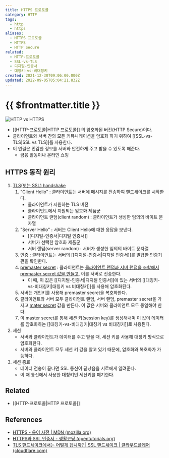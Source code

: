 ```yaml
---
title: HTTPS 프로토콜
category: HTTP
tags:
  - http
  - https
aliases:
  - HTTPS 프로토콜
  - HTTPS
  - HTTP Secure
related:
  - HTTP-프로토콜
  - SSL-vs-TLS
  - 디지털-인증서
  - 대칭키-vs-비대칭키
created: 2021-12-30T09:06:00.000Z
updated: 2022-09-05T05:04:21.832Z
---
```


# {{ $frontmatter.title }}

![HTTP vs HTTPS](https://i.imgur.com/4GHgl0T.png)

- [[HTTP-프로토콜|HTTP 프로토콜]] 의 암호화된 버전(HTTP Secure)이다.
- 클라이언트와 서버 간의 모든 커뮤니케이션을 암호화 하기 위하여 [[SSL-vs-TLS|SSL vs TLS]]를 사용한다.
- 이 연결은 민감한 정보를 서버와 안전하게 주고 받을 수 있도록 해준다.
  - 금융 활동이나 온라인 쇼핑

## HTTPS 동작 원리

1. [TLS(또는 SSL) handshake](https://www.cloudflare.com/learning/ssl/what-happens-in-a-tls-handshake/)
   1. "Client Hello" : 클라이언트는 서버에 메시지를 전송하여 핸드셰이크를 시작한다.
      - 클라이언트가 지원하는 TLS 버전
      - 클라이언트에서 지원되는 암호화 제품군
      - 클라이언트 랜덤(client random) : 클라이언트가 생성한 임의의 바이트 문자열
   2. "Server Hello" : 서버는 Client Hello에 대한 응답을 보낸다.
      - [[디지털-인증서|디지털 인증서]]
      - 서버가 선택한 암호화 제품군
      - 서버 랜덤(server random) : 서버가 생성한 임의의 바이트 문자열
   3. 인증 : 클라이언트는 서버의 [[디지털-인증서|디지털 인증서]]를 발급한 인증기관을 확인한다.
   4. [premaster secret](https://www.cryptologie.net/article/340/tls-pre-master-secrets-and-master-secrets) : 클라이언트는 [클라이언트 랜덤과 서버 랜덤을 조합해서 premaster secret 값을 만들고](https://security.stackexchange.com/questions/100002/how-to-build-pre-master-secret), 이를 서버로 전송한다.
      - 이 때, 이 값은 [[디지털-인증서|디지털 인증서]]에 있는 서버의 [[대칭키-vs-비대칭키|대칭키 vs 비대칭키]]를 사용해 암호화된다.
   5. 서버는 개인키를 사용해 premaster secret을 복호화한다.
   6. 클라이언트와 서버 모두 클라이언트 랜덤, 서버 랜덤, premaster secret을 가지고 [mater secret](https://www.cryptologie.net/article/340/tls-pre-master-secrets-and-master-secrets) 값을 만든다. 이 값은 서버와 클라이언트 모두 동일해야 한다.
   7. 이 master secret를 통해 세션 키(session key)를 생성해내며 이 값이 데이터를 암호화하는 [[대칭키-vs-비대칭키|대칭키 vs 비대칭키]]로 사용된다.
2. 세션
   - 서버와 클라이언트가 데이터를 주고 받을 때, 세션 키를 사용해 대칭키 방식으로 암호화한다.
   - 서버와 클라이언트 모두 세션 키 값을 알고 있기 때문에, 암호화와 복호화가 가능하다.
3. 세션 종료
   - 데이터 전송이 끝나면 SSL 통신이 끝났음을 서로에게 알려준다.
   - 이 때 통신에서 사용한 대칭키인 세션키를 폐기한다.

## Related

- [[HTTP-프로토콜|HTTP 프로토콜]]

## References

- [HTTPS - 용어 사전 | MDN (mozilla.org)](https://developer.mozilla.org/ko/docs/Glossary/https)
- [HTTPS와 SSL 인증서 - 생활코딩 (opentutorials.org)](https://opentutorials.org/course/228/4894#signiture)
- [TLS 핸드셰이크에서는 어떻게 됩니까? | SSL 핸드셰이크 | 클라우드플레어 (cloudflare.com)](https://www.cloudflare.com/learning/ssl/what-happens-in-a-tls-handshake/)

